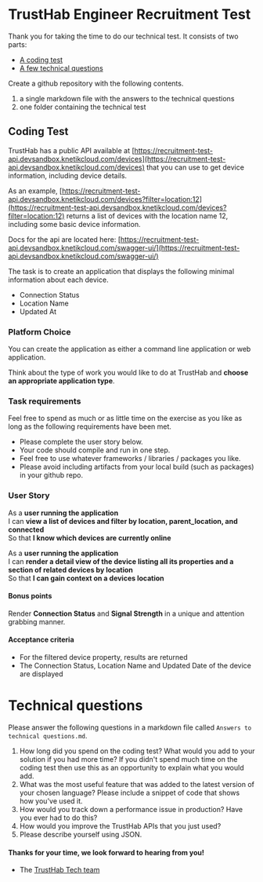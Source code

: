 TrustHab Engineer Recruitment Test
==================================

Thank you for taking the time to do our technical test. It consists of two parts:

* [A coding test](#coding-test)
* [A few technical questions](#technical-questions)

Create a github repository with the following contents.

1. a single markdown file with the answers to the technical questions
2. one folder containing the technical test

## Coding Test

TrustHab has a public API available at [https://recruitment-test-api.devsandbox.knetikcloud.com/devices](https://recruitment-test-api.devsandbox.knetikcloud.com/devices) that you can use to get device information, including device details.

As an example, [https://recruitment-test-api.devsandbox.knetikcloud.com/devices?filter=location:12](https://recruitment-test-api.devsandbox.knetikcloud.com/devices?filter=location:12) returns a list of devices with the location name 12, including some basic device information.

Docs for the api are located here: [https://recruitment-test-api.devsandbox.knetikcloud.com/swagger-ui/](https://recruitment-test-api.devsandbox.knetikcloud.com/swagger-ui/)

The task is to create an application that displays the following minimal information about each device.

- Connection Status
- Location Name
- Updated At

### Platform Choice

You can create the application as either a command line application or web application.  

Think about the type of work you would like to do at TrustHab and **choose an appropriate application type**.

### Task requirements

Feel free to spend as much or as little time on the exercise as you like as long as the following requirements have been met.  

- Please complete the user story below.
- Your code should compile and run in one step.
- Feel free to use whatever frameworks / libraries / packages you like.
- Please avoid including artifacts from your local build (such as packages) in your github repo.

### User Story

As a **user running the application**  
I can **view a list of devices and filter by location, parent_location, and
connected**  
So that **I know which devices are currently online**

As a **user running the application**  
I can **render a detail view of the device listing all its properties and a section of related devices by location**  
So that **I can gain context on a devices location**

#### Bonus points

Render **Connection Status** and **Signal Strength** in a unique and attention grabbing
manner.

#### Acceptance criteria

- For the filtered device property, results are returned
- The Connection Status, Location Name and Updated Date of the device are displayed

# Technical questions

Please answer the following questions in a markdown file called `Answers to technical questions.md`.

1. How long did you spend on the coding test? What would you add to your solution if you had more time? If you didn't spend much time on the coding test then use this as an opportunity to explain what you would add.
2. What was the most useful feature that was added to the latest version of your chosen language? Please include a snippet of code that shows how you've used it.
3. How would you track down a performance issue in production? Have you ever had to do this?
4. How would you improve the TrustHab APIs that you just used?
5. Please describe yourself using JSON.

#### Thanks for your time, we look forward to hearing from you!
- The [TrustHab Tech team](http://github.com/knetikmedia)
